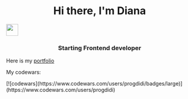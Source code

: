 <h1 align="center">Hi there, I'm Diana</h1> 
<img src="https://github.com/blackcater/blackcater/raw/main/images/Hi.gif" height="32"/></h1>
<h3 align="center">Starting Frontend developer</h3> 
<p>Here is my <a href="https://progdidi.github.io/" target="_blank">portfolio</a> </p>
<p>My codewars: </p>
[![codewars](https://www.codewars.com/users/progdidi/badges/large)](https://www.codewars.com/users/progdidi) 


<!--
**progdidi/progdidi** is a ✨ _special_ ✨ repository because its `README.md` (this file) appears on your GitHub profile.

Here are some ideas to get you started:

- 🔭 I’m currently working on ...
- 🌱 I’m currently learning ...
- 👯 I’m looking to collaborate on ...
- 🤔 I’m looking for help with ...
- 💬 Ask me about ...
- 📫 How to reach me: ...
- 😄 Pronouns: ...
- ⚡ Fun fact: ...
-->
